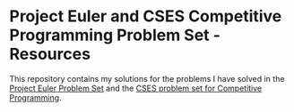 # Project Euler and CSES Competitive Programming Problem Set - Resources

This repository contains my solutions for the problems I have solved in the [Project Euler Problem Set](https://projecteuler.net/archives) and the [CSES problem set for Competitive Programming](https://cses.fi/problemset).